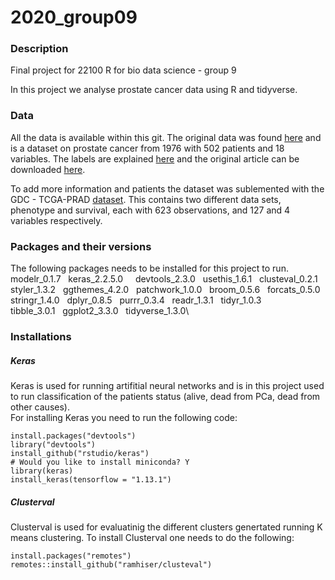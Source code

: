# 2020_group09
### Description
Final project for 22100 R for bio data science - group 9

In this project we analyse prostate cancer data using R and tidyverse. 


### Data
All the data is available within this git.
The original data was found
[here](http://biostat.mc.vanderbilt.edu/wiki/Main/DataSets "biostat.vanderbilt") and is a dataset on prostate cancer from 1976 with 502 patients and 18 variables. The labels are explained [here](http://biostat.mc.vanderbilt.edu/wiki/pub/Main/DataSets/Cprostate.html "Labels explained") and the original article can be downloaded [here](https://cdn.discordapp.com/attachments/697348216479547433/700257977130811463/SELECTING_OPTIMAL_TREATMENT_IN_CLINICA_original.pdf "selecting optimal treatment in clinical trials using covariate information").

To add more information and patients the dataset was sublemented with the GDC - TCGA-PRAD [dataset](shorturl.at/emT04 "UCSCXena"). This contains two different data sets, phenotype and survival, each with 623 observations, and 127 and 4 variables respectively.    


### Packages and their versions

The following packages needs to be installed for this project to run.\
modelr_0.1.7 &nbsp;    keras_2.2.5.0  &nbsp; &nbsp;   devtools_2.3.0  &nbsp;   usethis_1.6.1    &nbsp; clusteval_0.2.1\
styler_1.3.2   &nbsp;  ggthemes_4.2.0    &nbsp; patchwork_1.0.0 &nbsp; broom_0.5.6  &nbsp;    forcats_0.5.0  \
stringr_1.4.0  &nbsp; dplyr_0.8.5     &nbsp; purrr_0.3.4   &nbsp;   readr_1.3.1   &nbsp;   tidyr_1.0.3    \
tibble_3.0.1  &nbsp; ggplot2_3.3.0   &nbsp; tidyverse_1.3.0\

### Installations 
##### Keras 
Keras is used for running artifitial neural networks and is in this project used to run classification of the patients status (alive, dead from PCa, dead from other causes). \
For installing Keras you need to run the following code:

```
install.packages("devtools")
library("devtools")
install_github("rstudio/keras")
# Would you like to install miniconda? Y
library(keras)
install_keras(tensorflow = "1.13.1")
```

##### Clusterval 
Clusterval is used for evaluatinig the different clusters genertated running K means clustering. 
To install Clusterval one needs to do the following:

```
install.packages("remotes")
remotes::install_github("ramhiser/clusteval")
```
